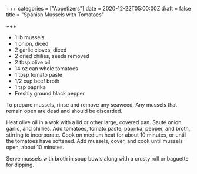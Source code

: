 +++
categories = ["Appetizers"]
date = 2020-12-22T05:00:00Z
draft = false
title = "Spanish Mussels with Tomatoes"

+++
* 1 lb mussels 
* 1 onion, diced 
* 2 garlic cloves, diced 
* 2 dried chilies, seeds removed 
* 2 tbsp olive oil 
* 14 oz can whole tomatoes 
* 1 tbsp tomato paste 
* 1/2 cup beef broth 
* 1 tsp paprika 
* Freshly ground black pepper

To prepare mussels, rinse and remove any seaweed. Any mussels that remain open are dead and should be discarded. 

Heat olive oil in a wok with a lid or other large, covered pan. Sauté onion, garlic, and chillies. Add tomatoes, tomato paste, paprika, pepper, and broth, stirring to incorporate. Cook on medium heat for about 10 minutes, or until the tomatoes have softened. Add mussels, cover, and cook until mussels open, about 10 minutes. 

Serve mussels with broth in soup bowls along with a crusty roll or baguette for dipping.